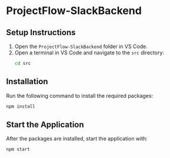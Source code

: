 # ProjectFlow-SlackBackend

## Setup Instructions

1. Open the `ProjectFlow-SlackBackend` folder in VS Code.
2. Open a terminal in VS Code and navigate to the `src` directory:
    ```sh
    cd src
    ```

## Installation

Run the following command to install the required packages:

```sh
npm install
```

## Start the Application
After the packages are installed, start the application with:

```sh
npm start
```